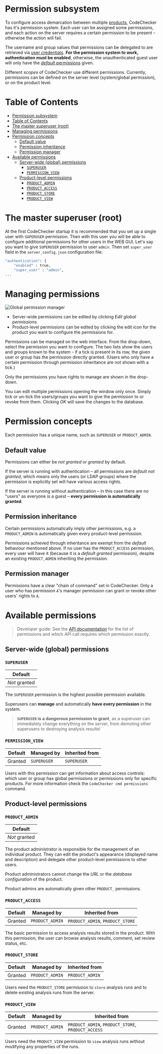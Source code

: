 Permission subsystem
====================

To configure access demarcation between multiple [products](products.md),
CodeChecker has it's permission system. Each user can be assigned some
permissions, and each action on the server requires a certain permission to be
present - otherwise the action will fail.

The username and group values that permissions can be delegated to are
retrieved via [user credentials](authentication.md). **For the permission
system to work, authentication must be enabled**, otherwise, the
unauthenticated guest user will only have the
[*default* permissions](permissions.md#default-value) given.

Different *scopes* of CodeChecker use different permissions. Currently,
permissions can be defined on the server level (system/global permission), or
on the product level.

Table of Contents
=================
- [Permission subsystem](#permission-subsystem)
- [Table of Contents](#table-of-contents)
- [The master superuser (root) ](#the-master-superuser-root-)
- [Managing permissions ](#managing-permissions-)
- [Permission concepts ](#permission-concepts-)
  - [Default value ](#default-value-)
  - [Permission inheritance ](#permission-inheritance-)
  - [Permission manager ](#permission-manager-)
- [Available permissions ](#available-permissions-)
  - [Server-wide (global) permissions ](#server-wide-global-permissions-)
    - [`SUPERUSER` ](#superuser-)
    - [`PERMISSION_VIEW`](#permission_view)
  - [Product-level permissions ](#product-level-permissions-)
    - [`PRODUCT_ADMIN` ](#product_admin-)
    - [`PRODUCT_ACCESS` ](#product_access-)
    - [`PRODUCT_STORE` ](#product_store-)
    - [`PRODUCT_VIEW` ](#product_view-)

# The master superuser (root) <a name="the-master-superuser"></a>


At the first CodeChecker startup it is recommended that
you set up a single user with  `SUPERUSER` permission.
Then with this user you will be able to configure additional permissions
for other users in the WEB GUI.
Let's say you want to give `SUPERUSER` permission to user `admin`.
Then set `super_user` field in the `server_config.json` configuration file:
```sh
"authentication": {
    "enabled" : true,
    "super_user" : "admin",
...
```

# Managing permissions <a name="managing-permissions"></a>

![Global permission manager](images/permissions.png)

 * Server-wide permissions can be edited by clicking *Edit global permissions*.
 * Product-level permissions can be edited by clicking the edit icon for the
   product you want to configure the permissions for.

Permissions can be managed on the web interface. From the drop-down, select the
permission you want to configure. The two lists show the users and groups
known to the system - if a tick is present in its row, the given user or group
has the permission directly granted. (Users who only have a certain permission
through permission inheritance are not shown with a tick.)

Only the permissions you have rights to manage are shown in the drop-down.

You can edit multiple permissions opening the window only once. Simply tick or
un-tick the users/groups you want to give the permission to or revoke from them.
Clicking *OK* will save the changes to the database.

# Permission concepts <a name="permission-concepts"></a>

Each permission has a unique name, such as `SUPERUSER` or `PRODUCT_ADMIN`.

## Default value <a name="default-value"></a>

Permissions can either be *not granted* or *granted* by default.

If the server is running with authentication &ndash; all permissions are
*default not granted*, which means only the users (or LDAP groups) where the
permission is explicitly set will have various access rights.

If the server is running without authentication &ndash; in this case there are
no "users" as everyone is a guest &ndash; **every permission is automatically
granted**.

## Permission inheritance <a name="permission-inheritance"></a>

Certain permissions automatically imply other permissions, e.g. a
`PRODUCT_ADMIN` is automatically given every product-level permission.

Permissions achieved through inheritance are exempt from the *default*
behaviour mentioned above. If no user has the `PRODUCT_ACCESS` permission,
every user will have it (because it is a *default granted* permission), despite
an existing `PRODUCT_ADMIN` inheriting the permission.

## Permission manager <a name="permission-manager"></a>

Permissions have a clear "chain of command" set in CodeChecker. Only a user who
has permission `A`'s manager permission can grant or revoke other users' rights
to `A`.

# Available permissions <a name="available-permissions"></a>

> Developer guide: See the [API documentation](api/README.md) for the list of
> permissions and which API call requires which permission exactly.

## Server-wide (global) permissions <a name="global-permissions"></a>

### `SUPERUSER` <a name="superuser"></a>

|    Default    |
|---------------|
| *Not* granted |

The `SUPERUSER` permission is the highest possible permission available.

Superusers can **manage** and automatically **have every permission** in the
system.

> **`SUPERUSER` is a dangerous permission to grant**, as a superuser can
> immediately change everything on the server, from demoting other superusers
> to destroying analysis results!

### `PERMISSION_VIEW`

| Default |    Managed by   |          Inherited from          |
|---------|-----------------|----------------------------------|
| Granted | `SUPERUSER`     | `SUPERUSER`                      |

Users with this permission can get information about access controls: which
user or group has global permissions or permissions only for specific products.
For more information check the `CodeChecker cmd permissions` command.

## Product-level permissions <a name="product-level-permissions"></a>

### `PRODUCT_ADMIN` <a name="product-admin"></a>

|    Default    |
|---------------|
| *Not* granted |

The product administrator is responsible for the management of an individual
product. They can edit the product's appearance (displayed name and
description) and delegate other product-level permissions to other users.

Product administrators cannot change the *URL* or the *database configuration*
of the product.

Product admins are automatically given other `PRODUCT_` permissions.

### `PRODUCT_ACCESS` <a name="product-access"></a>

| Default |    Managed by   |          Inherited from          |
|---------|-----------------|----------------------------------|
| Granted | `PRODUCT_ADMIN` | `PRODUCT_ADMIN`, `PRODUCT_STORE` |


The basic permission to access analysis results stored in the product. With
this permission, the user can browse analysis results, comment, set review
status, etc.

### `PRODUCT_STORE` <a name="product-store"></a>

| Default |    Managed by   | Inherited from  |
|---------|-----------------|-----------------|
| Granted | `PRODUCT_ADMIN` | `PRODUCT_ADMIN` |

Users need the `PRODUCT_STORE` permission to `store` analysis runs and to
delete existing analysis runs from the server.

### `PRODUCT_VIEW` <a name="product-view"></a>

| Default |    Managed by   | Inherited from  |
|---------|-----------------|-----------------|
| Granted | `PRODUCT_ADMIN` | `PRODUCT_ADMIN`, `PRODUCT_STORE`, `PRODUCT_ACCESS` |

Users need the `PRODUCT_VIEW` permission to `view` analysis runs without modifying any properties of the runs.